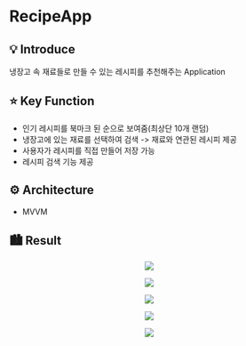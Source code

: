 # RecipeApp

## 💡 Introduce
냉장고 속 재료들로 만들 수 있는 레시피를 추천해주는 Application
## ⭐️ Key Function
* 인기 레시피를 북마크 된 순으로 보여줌(최상단 10개 랜덤)
* 냉장고에 있는 재료를 선택하여 검색 -> 재료와 연관된 레시피 제공
* 사용자가 레시피를 직접 만들어 저장 가능
* 레시피 검색 기능 제공
## ⚙️ Architecture
* MVVM
## 🏙 Result
<p align="center">
  <img src="https://github.com/MinhoiKoo/YumFinder/assets/128913867/a5ef1c7b-2a54-4d91-8f29-77f63a10e8c2">
</p>


<p align="center">
  <img src="https://github.com/MinhoiKoo/YumFinder/assets/128913867/ad04bca7-2de6-4a0a-bd1d-92eac62c6173">
</p>


<p align="center">
  <img src="https://github.com/MinhoiKoo/YumFinder/assets/128913867/368b2169-77d6-49ea-ac08-03114f769c6d">
</p>


<p align="center">
  <img src="https://github.com/MinhoiKoo/YumFinder/assets/128913867/e1a8d2c5-7aed-462b-a205-15db6b39e0e7">
</p>


<p align="center">
  <img src="https://github.com/MinhoiKoo/YumFinder/assets/128913867/a22c3f4c-043a-421e-a1f2-416bcd197a1b">
</p>








